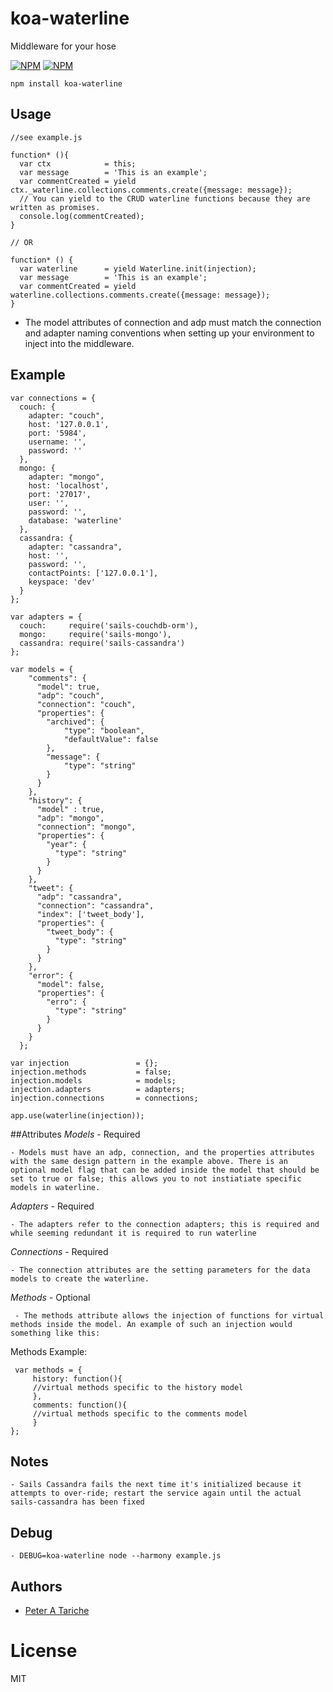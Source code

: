 # koa-waterline
  Middleware for your hose


[![NPM](https://nodei.co/npm/koa-waterline.png?downloads=true&downloadRank=true&stars=true)](https://nodei.co/npm/koa-waterline/) [![NPM](https://nodei.co/npm-dl/koa-waterline.png?months=6&height=3)](https://nodei.co/npm/koa-waterline/)



    npm install koa-waterline

## Usage

    //see example.js

    function* (){
      var ctx            = this;
      var message        = 'This is an example';
      var commentCreated = yield ctx._waterline.collections.comments.create({message: message});
      // You can yield to the CRUD waterline functions because they are written as promises.
      console.log(commentCreated);
    }

    // OR

    function* () {
      var waterline      = yield Waterline.init(injection);
      var message        = 'This is an example';
      var commentCreated = yield waterline.collections.comments.create({message: message});
    }

   * The model attributes of connection and adp must match the connection and adapter naming conventions when setting up your environment to inject into the middleware.

## Example

    var connections = {
      couch: {
        adapter: "couch",
        host: '127.0.0.1',
        port: '5984',
        username: '',
        password: ''
      },
      mongo: {
        adapter: "mongo",
        host: 'localhost',
        port: '27017',
        user: '',
        password: '',
        database: 'waterline'
      },
      cassandra: {
        adapter: "cassandra",
        host: '',
        password: '',
        contactPoints: ['127.0.0.1'],
        keyspace: 'dev'
      }
    };

    var adapters = {
      couch:     require('sails-couchdb-orm'),
      mongo:     require('sails-mongo'),
      cassandra: require('sails-cassandra')
    };

    var models = {
        "comments": {
          "model": true,
          "adp": "couch",
          "connection": "couch",
          "properties": {
            "archived": {
                "type": "boolean",
                "defaultValue": false
            },
            "message": {
                "type": "string"
            }
          }
        },
        "history": {
          "model" : true,
          "adp": "mongo",
          "connection": "mongo",
          "properties": {
            "year": {
              "type": "string"
            }
          }
        },
        "tweet": {
          "adp": "cassandra",
          "connection": "cassandra",
          "index": ['tweet_body'],
          "properties": {
            "tweet_body": {
              "type": "string"
            }
          }
        },
        "error": {
          "model": false,
          "properties": {
            "erro": {
              "type": "string"
            }
          }
        }
      };

    var injection               = {};
    injection.methods           = false;
    injection.models            = models;
    injection.adapters          = adapters;
    injection.connections       = connections;

    app.use(waterline(injection));

##Attributes
*Models* - Required

    - Models must have an adp, connection, and the properties attributes with the same design pattern in the example above. There is an optional model flag that can be added inside the model that should be set to true or false; this allows you to not instiatiate specific models in waterline.

*Adapters* - Required

    - The adapters refer to the connection adapters; this is required and while seeming redundant it is required to run waterline

*Connections* - Required

    - The connection attributes are the setting parameters for the data models to create the waterline.
*Methods* - Optional

     - The methods attribute allows the injection of functions for virtual methods inside the model. An example of such an injection would something like this:

Methods Example:

     var methods = {
         history: function(){
         //virtual methods specific to the history model
         },
         comments: function(){
         //virtual methods specific to the comments model
         }
    };

## Notes
    - Sails Cassandra fails the next time it's initialized because it attempts to over-ride; restart the service again until the actual sails-cassandra has been fixed

## Debug
    - DEBUG=koa-waterline node --harmony example.js

## Authors

  - [Peter A Tariche](https://github.com/ptariche)

# License

  MIT
